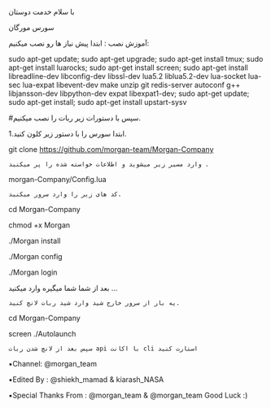 با سلام خدمت دوستان

سورس مورگان

آموزش نصب :
ابتدا پیش نیاز ها رو نصب میکنیم:

 sudo apt-get update; sudo apt-get upgrade; sudo apt-get install tmux; sudo apt-get install luarocks; sudo apt-get install screen; sudo apt-get install libreadline-dev libconfig-dev libssl-dev lua5.2 liblua5.2-dev lua-socket lua-sec lua-expat libevent-dev make unzip git redis-server autoconf g++ libjansson-dev libpython-dev expat libexpat1-dev; sudo apt-get update; sudo apt-get install; sudo apt-get install upstart-sysv

#سپس با دستورات زیر ربات را نصب میکنیم.

1.ابتدا سورس را با دستور زیر کلون کنید.

git clone https://github.com/morgan-team/Morgan-Company

    وارد مسیر‌ زیر میشوید و اطلاعات خواسته شده را پر میکنید .

morgan-Company/Config.lua

    کد های زیر را وارد سرور میکنید.

cd Morgan-Company

chmod +x Morgan

./Morgan install

./Morgan config

./Morgan login

بعد از شما شما میگیره وارد میکنید ...

    یه بار از سرور خارج شید وارد شید ربات لانچ کنید.

cd Morgan-Company  

screen ./Autolaunch

    سپس بعد از لانچ شدن ربات api با اکانت cli استارت کنید

▪️Channel: @morgan_team

▪️Edited By : @shiekh_mamad & kiarash_NASA

▪️Special Thanks From : @morgan_team & @morgan_team
Good Luck :)
